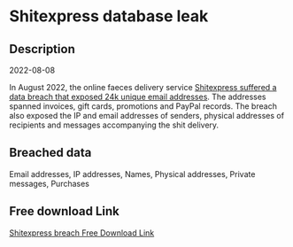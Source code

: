 # Shitexpress database leak

## Description

2022-08-08

In August 2022, the online faeces delivery service <a href="https://www.bleepingcomputer.com/news/security/anonymous-poop-gifting-site-hacked-customers-exposed/" target="_blank" rel="noopener">Shitexpress suffered a data breach that exposed 24k unique email addresses</a>. The addresses spanned invoices, gift cards, promotions and PayPal records. The breach also exposed the IP and email addresses of senders, physical addresses of recipients and messages accompanying the shit delivery.

## Breached data

Email addresses, IP addresses, Names, Physical addresses, Private messages, Purchases

## Free download Link

[Shitexpress breach Free Download Link](https://tinyurl.com/2b2k277t)